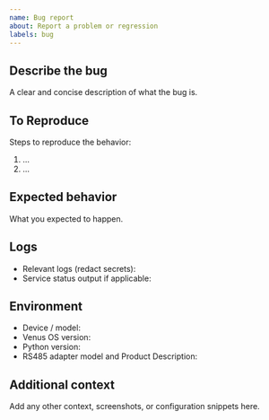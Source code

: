 ```yaml
---
name: Bug report
about: Report a problem or regression
labels: bug
---
```


## Describe the bug
A clear and concise description of what the bug is.

## To Reproduce
Steps to reproduce the behavior:
1. ...
2. ...

## Expected behavior
What you expected to happen.

## Logs
- Relevant logs (redact secrets):
- Service status output if applicable:

## Environment
- Device / model:
- Venus OS version:
- Python version:
- RS485 adapter model and Product Description:

## Additional context
Add any other context, screenshots, or configuration snippets here.


